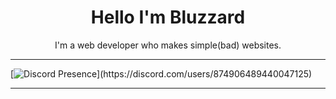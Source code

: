 
<h1 align="center">Hello I'm Bluzzard</h1>

<p align="center" >I'm a web developer who makes simple(bad) websites.</p>

---

[![Discord Presence](https://lanyard-profile-readme.vercel.app/api/874906489440047125?borderRadius=20px&hideStatus=true&bg=1c1e29&idleMessage=Shitposting...)](https://discord.com/users/874906489440047125)



---
